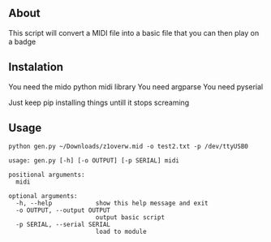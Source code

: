 ## About
This script will convert a MIDI file into a basic file that you can then play on a badge

## Instalation
You need the mido python midi library
You need argparse
You need pyserial

Just keep pip installing things untill it stops screaming

## Usage
```
python gen.py ~/Downloads/z1overw.mid -o test2.txt -p /dev/ttyUSB0 

usage: gen.py [-h] [-o OUTPUT] [-p SERIAL] midi

positional arguments:
  midi

optional arguments:
  -h, --help            show this help message and exit
  -o OUTPUT, --output OUTPUT
                        output basic script
  -p SERIAL, --serial SERIAL
                        load to module
```

